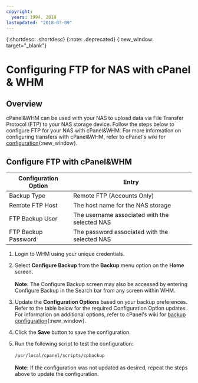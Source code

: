 ```yaml
---
copyright:
  years: 1994, 2018
lastupdated: "2018-03-09"
---
```

{:shortdesc: .shortdesc}
{:note: .deprecated}
{:new_window: target="_blank"}

# Configuring FTP for NAS with cPanel & WHM

## Overview

cPanel&WHM can be used with your NAS to upload data via File Transfer Protocol (FTP) to your NAS storage device. Follow the steps below to configure FTP for your NAS with cPanel&WHM. For more information on configuring transfers with cPanel&WHM, refer to cPanel's wiki for [configuration](https://docs.cpanel.net/display/68Docs/Backup+Configuration#70704c1ed4aa4817b989519beca3f78d){:new_window}.

## Configure FTP with cPanel&WHM

|Configuration Option|Entry|
|---|---|
|Backup Type|Remote FTP (Accounts Only)|
|Remote FTP Host|The host name for the NAS storage|
|FTP Backup User|The username associated with the selected NAS|
|FTP Backup Password|The password associated with the selected NAS|

1. Login to WHM using your unique credentials.

2. Select **Configure Backup** from the **Backup** menu option on the **Home** screen.<br/><br/>**Note:** The Configure Backup screen may also be accessed by entering Configure Backup in the Search bar from any screen within WHM.

3. Update the **Configuration Options** based on your backup preferences. Refer to the table below for the required Configuration Option
updates. For information on additional options, refer to cPanel's wiki for [backup configuration](https://docs.cpanel.net/display/68Docs/Backup+Configuration#70704c1ed4aa4817b989519beca3f78d){:new_window}.

4. Click the **Save** button to save the configuration.

5. Run the following script to test the configuration:<br/><br/>`/usr/local/cpanel/scripts/cpbackup`<br/><br/>**Note:** If the configuration was not updated as desired, repeat the steps above to update the configuration.
